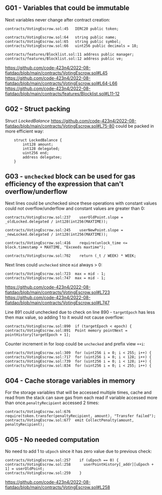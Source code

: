 ## G01 - Variables that could be immutable
Next variables never change after contract creation:
```solidity
contracts/VotingEscrow.sol:45   IERC20 public token;

contracts/VotingEscrow.sol:64   string public name;
contracts/VotingEscrow.sol:65   string public symbol;
contracts/VotingEscrow.sol:66   uint256 public decimals = 18;

contracts/features/Blocklist.sol:11 address public manager; 
contracts/features/Blocklist.sol:12 address public ve;
```
https://github.com/code-423n4/2022-08-fiatdao/blob/main/contracts/VotingEscrow.sol#L45
https://github.com/code-423n4/2022-08-fiatdao/blob/main/contracts/VotingEscrow.sol#L64-L66
https://github.com/code-423n4/2022-08-fiatdao/blob/main/contracts/features/Blocklist.sol#L11-12

## G02 - Struct packing
Struct *LockedBalance* 
https://github.com/code-423n4/2022-08-fiatdao/blob/main/contracts/VotingEscrow.sol#L75-80
could be packed in more efficient way: 
```solidity
    struct LockedBalance {
        int128 amount;
        int128 delegated;
        uint256 end;
        address delegatee;
    }
```

## G03 - ```unchecked``` block can be used for gas efficiency of the expression that can't overflow/underflow

Next lines could be unchecked since these operations with constant values could not overflow/underflow and constant values are greater than 0:
```solidity
contracts/VotingEscrow.sol:237    userOldPoint.slope = _oldLocked.delegated / int128(int256(MAXTIME));

contracts/VotingEscrow.sol:245    userNewPoint.slope = _newLocked.delegated / int128(int256(MAXTIME));

contracts/VotingEscrow.sol:416    require(unlock_time <= block.timestamp + MAXTIME, "Exceeds maxtime");

contracts/VotingEscrow.sol:702    return (_t / WEEK) * WEEK;
```

Next lines could ```unchecked``` since ```mid``` always > 0:
```solidity
contracts/VotingEscrow.sol:723  max = mid - 1; 
contracts/VotingEscrow.sol:747  max = mid - 1;
```
https://github.com/code-423n4/2022-08-fiatdao/blob/main/contracts/VotingEscrow.sol#L723
https://github.com/code-423n4/2022-08-fiatdao/blob/main/contracts/VotingEscrow.sol#L747

Line 891 could unchecked due to check on line 890 - ```targetEpoch``` has less then max value, so adding 1 to it would not cause overflow:
```solidity
contracts/VotingEscrow.sol:890  if (targetEpoch < epoch) {
contracts/VotingEscrow.sol:891  Point memory pointNext = pointHistory[targetEpoch + 1];
```

Counter increment in for loop could be ```unchecked``` and prefix view ```++i```:
```solidity
contracts/VotingEscrow.sol:309  for (uint256 i = 0; i < 255; i++) { 
contracts/VotingEscrow.sol:717  for (uint256 i = 0; i < 128; i++) { 
contracts/VotingEscrow.sol:739  for (uint256 i = 0; i < 128; i++) {
contracts/VotingEscrow.sol:834  for (uint256 i = 0; i < 255; i++) {
```

## G04 - Cache storage variables in memory

For the storage variables that will be accessed multiple times, cache and read from the stack can save gas from each read if variable accessed more than once.```penaltyRecipient``` accessed 2 times:

```solidity 
contracts/VotingEscrow.sol:676  require(token.transfer(penaltyRecipient, amount), "Transfer failed");
contracts/VotingEscrow.sol:677  emit CollectPenalty(amount, penaltyRecipient);  
```

## G05 - No needed computation
No need to add 1 to ```uEpoch``` since it has zero value due to previous check:
```solidity
contracts/VotingEscrow.sol:257    if (uEpoch == 0) {
contracts/VotingEscrow.sol:258		userPointHistory[_addr][uEpoch + 1] = userOldPoint; 
contracts/VotingEscrow.sol:259    }
```
https://github.com/code-423n4/2022-08-fiatdao/blob/main/contracts/VotingEscrow.sol#L258

